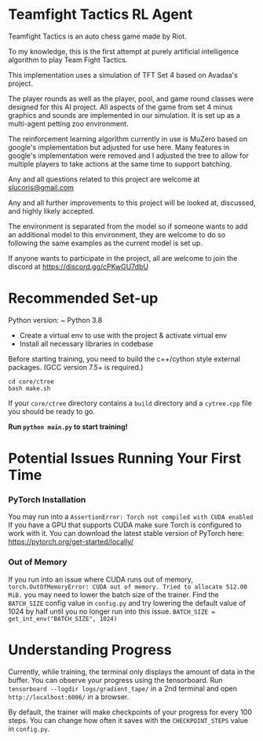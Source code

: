 # Teamfight Tactics RL Agent

Teamfight Tactics is an auto chess game made by Riot.

To my knowledge, this is the first attempt at purely artificial intelligence algorithm to play Team Fight Tactics.

This implementation uses a simulation of TFT Set 4 based on Avadaa's project.

The player rounds as well as the player, pool, and game round classes were designed for this AI project. All aspects of the game from set 4 minus graphics and sounds are implemented in our simulation. It is set up as a multi-agent petting zoo environment.

The reinforcement learning algorithm currently in use is MuZero based on google's implementation but adjusted for use here.
Many features in google's implementation were removed and I adjusted the tree to allow for multiple players to take actions at the same time to support batching.

Any and all questions related to this project are welcome at slucoris@gmail.com

Any and all further improvements to this project will be looked at, discussed, and highly likely accepted.

The environment is separated from the model so if someone wants to add an additional model to this environment, they are welcome to do so following the same examples as the current model is set up.

If anyone wants to participate in the project, all are welcome to join the discord at https://discord.gg/cPKwGU7dbU

# Recommended Set-up
Python version: ~ Python 3.8

- Create a virtual env to use with the project & activate virtual env
- Install all necessary libraries in codebase

Before starting training, you need to build the c++/cython style external packages. (GCC version 7.5+ is required.)
```
cd core/ctree
bash make.sh
```

If your `core/ctree` directory contains a `build` directory and a `cytree.cpp` file you should be ready to go.

**Run `python main.py` to start training!**

# Potential Issues Running Your First Time

### PyTorch Installation
You may run into a `AssertionError: Torch not compiled with CUDA enabled`
If you have a GPU that supports CUDA make sure Torch is configured to work with it. You can download the latest stable version of PyTorch here:
https://pytorch.org/get-started/locally/

### Out of Memory
If you run into an issue where CUDA runs out of memory, 
`torch.OutOfMemoryError: CUDA out of memory. Tried to allocate 512.00 MiB.`
you may need to lower the batch size of the trainer.
Find the `BATCH_SIZE` config value in `config.py` and try lowering the default value of 1024 by half until you no longer run into this issue.
`BATCH_SIZE = get_int_env("BATCH_SIZE", 1024)`

# Understanding Progress
Currently, while training, the terminal only displays the amount of data in the buffer. You can observe your progress using the tensorboard.
Run `tensorboard --logdir logs/gradient_tape/` in a 2nd terminal and open `http://localhost:6006/` in a browser.

By default, the trainer will make checkpoints of your progress for every 100 steps.
You can change how often it saves with the `CHECKPOINT_STEPS` value in `config.py`.